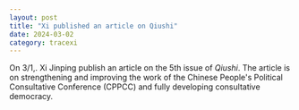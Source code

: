 ```yaml
---
layout: post
title: "Xi published an article on Qiushi"
date: 2024-03-02
category: tracexi
---
```


On 3/1,. Xi Jinping publish an article on the 5th issue of *Qiushi*. The article is on strengthening and improving the work of the Chinese People's Political Consultative Conference (CPPCC) and fully developing consultative democracy.

